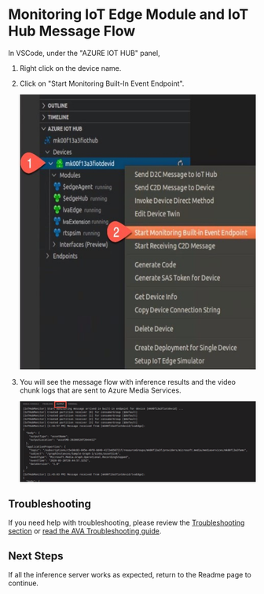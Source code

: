 # Monitoring IoT Edge Module and IoT Hub Message Flow
In VSCode, under the "AZURE IOT HUB" panel,  
1. Right click on the device name.  
2. Click on "Start Monitoring Built-In Event Endpoint".  

    <img src="../../../../images/_monitor01.jpg" width=500px/>   

3. You will see the message flow with inference results and the video chunk logs that are sent to Azure Media Services.  

    <img src="../../../../images/_monitor02.png" width=1200px/>   

## Troubleshooting
If you need help with troubleshooting, please review the [Troubleshooting section](deploy_iotedge_modules.ipynb) or [read the AVA Troubleshooting guide](https://docs.microsoft.com/en-us/azure/media-services/live-video-analytics-edge/troubleshoot-how-to).

## Next Steps

If all the inference server works as expected, return to the Readme page to continue.   